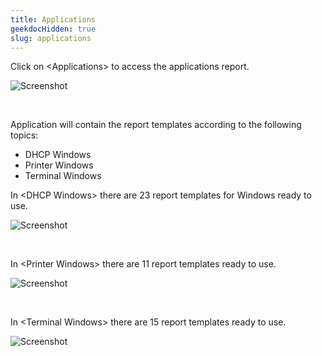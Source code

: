 ```yaml
---
title: Applications
geekdocHidden: true
slug: applications
---
```


Click on \<Applications> to access the applications report.

![Screenshot](/cloud_vista/siem/images/Reports_Application.PNG)

&nbsp;

Application will contain the report templates according to the following topics:
* DHCP Windows
* Printer Windows
* Terminal Windows

In \<DHCP Windows> there are 23 report templates for Windows ready to use.

![Screenshot](/cloud_vista/siem/images/Reports_ApplicationDHCP.PNG)

&nbsp;

In \<Printer Windows> there are 11 report templates ready to use.

![Screenshot](/cloud_vista/siem/images/Reports_ApplicationPrinter.PNG)

&nbsp;

In \<Terminal Windows> there are 15 report templates ready to use.

![Screenshot](/cloud_vista/siem/images/Reports_ApplicationTerminal.PNG)
